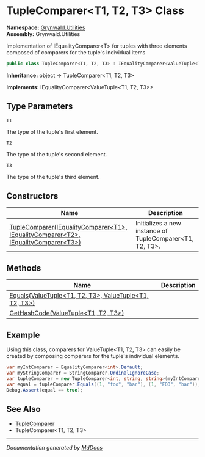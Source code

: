 ﻿<!--  
  <auto-generated>   
    The contents of this file were generated by a tool.  
    Changes to this file may be list if the file is regenerated  
  </auto-generated>   
-->

# TupleComparer\<T1, T2, T3\> Class

**Namespace:** [Grynwald.Utilities](../index.md)  
**Assembly:** Grynwald.Utilities

Implementation of IEqualityComparer\<T\> for tuples with three elements composed of comparers for the tuple's individual items

```csharp
public class TupleComparer<T1, T2, T3> : IEqualityComparer<ValueTuple<T1, T2, T3>>
```

**Inheritance:** object → TupleComparer\<T1, T2, T3\>

**Implements:** IEqualityComparer\<ValueTuple\<T1, T2, T3\>\>

## Type Parameters

`T1`

The type of the tuple's first element.

`T2`

The type of the tuple's second element.

`T3`

The type of the tuple's third element.

## Constructors

| Name                                                                                                              | Description                                                |
| ----------------------------------------------------------------------------------------------------------------- | ---------------------------------------------------------- |
| [TupleComparer(IEqualityComparer\<T1\>, IEqualityComparer\<T2\>, IEqualityComparer\<T3\>)](constructors/index.md) | Initializes a new instance of TupleComparer\<T1, T2, T3\>. |

## Methods

| Name                                                                            | Description |
| ------------------------------------------------------------------------------- | ----------- |
| [Equals(ValueTuple\<T1, T2, T3\>, ValueTuple\<T1, T2, T3\>)](methods/Equals.md) |             |
| [GetHashCode(ValueTuple\<T1, T2, T3\>)](methods/GetHashCode.md)                 |             |

## Example

Using this class, comparers for ValueTuple\<T1, T2, T3\> can easily be created by composing comparers for the tuple's individual elements.

```csharp
var myIntComparer = EqualityComparer<int>.Default;
var myStringComparer = StringComparer.OrdinalIgnoreCase;
var tupleComparer = new TupleComparer<int, string, string>(myIntComparer, myStringComparer, myStringComparer);
var equal = tupleComparer.Equals((1, "foo", "bar"), (1, "FOO", "bar"));
Debug.Assert(equal == true);
```

## See Also

- [TupleComparer](../TupleComparer/index.md)
- TupleComparer\<T1, T2, T3\>

___

*Documentation generated by [MdDocs](https://github.com/ap0llo/mddocs)*
